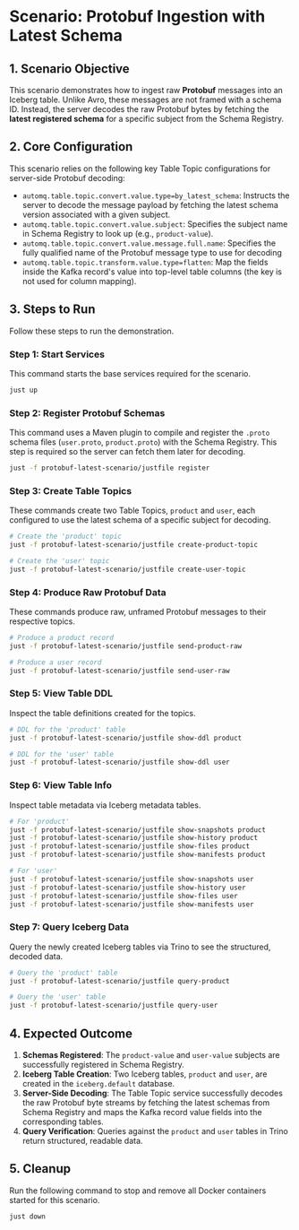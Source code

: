 # Scenario: Protobuf Ingestion with Latest Schema

## 1. Scenario Objective

This scenario demonstrates how to ingest raw **Protobuf** messages into an Iceberg table. Unlike Avro, these messages are not framed with a schema ID. Instead, the server decodes the raw Protobuf bytes by fetching the **latest registered schema** for a specific subject from the Schema Registry.

## 2. Core Configuration

This scenario relies on the following key Table Topic configurations for server-side Protobuf decoding:
- `automq.table.topic.convert.value.type=by_latest_schema`: Instructs the server to decode the message payload by fetching the latest schema version associated with a given subject.
- `automq.table.topic.convert.value.subject`: Specifies the subject name in Schema Registry to look up (e.g., `product-value`).
- `automq.table.topic.convert.value.message.full.name`: Specifies the fully qualified name of the Protobuf message type to use for decoding
- `automq.table.topic.transform.value.type=flatten`: Map the fields inside the Kafka record's value into top-level table columns (the key is not used for column mapping).

## 3. Steps to Run

Follow these steps to run the demonstration.

### Step 1: Start Services

This command starts the base services required for the scenario.

```bash
just up
```

### Step 2: Register Protobuf Schemas

This command uses a Maven plugin to compile and register the `.proto` schema files (`user.proto`, `product.proto`) with the Schema Registry. This step is required so the server can fetch them later for decoding.

```bash
just -f protobuf-latest-scenario/justfile register
```

### Step 3: Create Table Topics

These commands create two Table Topics, `product` and `user`, each configured to use the latest schema of a specific subject for decoding.

```bash
# Create the 'product' topic
just -f protobuf-latest-scenario/justfile create-product-topic

# Create the 'user' topic
just -f protobuf-latest-scenario/justfile create-user-topic
```

### Step 4: Produce Raw Protobuf Data

These commands produce raw, unframed Protobuf messages to their respective topics.

```bash
# Produce a product record
just -f protobuf-latest-scenario/justfile send-product-raw

# Produce a user record
just -f protobuf-latest-scenario/justfile send-user-raw
```

### Step 5: View Table DDL

Inspect the table definitions created for the topics.

```bash
# DDL for the 'product' table
just -f protobuf-latest-scenario/justfile show-ddl product

# DDL for the 'user' table
just -f protobuf-latest-scenario/justfile show-ddl user
```

### Step 6: View Table Info

Inspect table metadata via Iceberg metadata tables.

```bash
# For 'product'
just -f protobuf-latest-scenario/justfile show-snapshots product
just -f protobuf-latest-scenario/justfile show-history product
just -f protobuf-latest-scenario/justfile show-files product
just -f protobuf-latest-scenario/justfile show-manifests product

# For 'user'
just -f protobuf-latest-scenario/justfile show-snapshots user
just -f protobuf-latest-scenario/justfile show-history user
just -f protobuf-latest-scenario/justfile show-files user
just -f protobuf-latest-scenario/justfile show-manifests user
```

### Step 7: Query Iceberg Data

Query the newly created Iceberg tables via Trino to see the structured, decoded data.

```bash
# Query the 'product' table
just -f protobuf-latest-scenario/justfile query-product

# Query the 'user' table
just -f protobuf-latest-scenario/justfile query-user
```

## 4. Expected Outcome

1.  **Schemas Registered**: The `product-value` and `user-value` subjects are successfully registered in Schema Registry.
2.  **Iceberg Table Creation**: Two Iceberg tables, `product` and `user`, are created in the `iceberg.default` database.
3.  **Server-Side Decoding**: The Table Topic service successfully decodes the raw Protobuf byte streams by fetching the latest schemas from Schema Registry and maps the Kafka record value fields into the corresponding tables.
4.  **Query Verification**: Queries against the `product` and `user` tables in Trino return structured, readable data.

## 5. Cleanup

Run the following command to stop and remove all Docker containers started for this scenario.

```bash
just down
```
